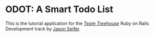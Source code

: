# ODOT: A Smart Todo List

This is the tutorial application for
the [*Team Treehouse*](http://teamtreehouse.com/) Ruby on Rails Development track by [Jason Seifer](http://jasonseifer.com/).
